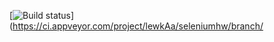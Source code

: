 [![Build status](https://ci.appveyor.com/api/projects/status/8t63isiq5syaf644/branch/main?svg=true)](https://ci.appveyor.com/project/lewkAa/seleniumhw/branch/